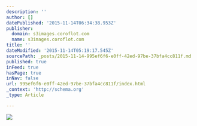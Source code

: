 ```yaml
---
description: ''
author: []
datePublished: '2015-11-14T06:34:38.953Z'
publisher:
  domain: s3images.coroflot.com
  name: s3images.coroflot.com
title: ''
dateModified: '2015-11-14T05:19:17.545Z'
sourcePath: _posts/2015-11-14-995ef6f6-e0ff-42ed-97be-37bfa4cc811f.md
published: true
inFeed: true
hasPage: true
inNav: false
url: 995ef6f6-e0ff-42ed-97be-37bfa4cc811f/index.html
_context: 'http://schema.org'
_type: Article

---
```

![](http://s3images.coroflot.com/user_files/individual_files/original_327436_teyv37hc2geypqfqeq7n0oelo.png)